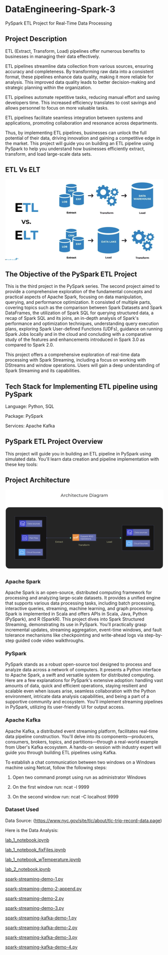 # DataEngineering-Spark-3
PySpark ETL Project for Real-Time Data Processing

## Project Description

ETL (Extract, Transform, Load) pipelines offer numerous benefits to businesses in managing their data effectively. 

ETL pipelines streamline data collection from various sources, ensuring accuracy and completeness. By transforming raw data into a consistent format, these pipelines enhance data quality, making it more reliable for analysis. This improved data quality leads to better decision-making and strategic planning within the organization. 

ETL pipelines automate repetitive tasks, reducing manual effort and saving developers time. This increased efficiency translates to cost savings and allows personnel to focus on more valuable tasks. 

ETL pipelines facilitate seamless integration between systems and applications, promoting collaboration and resonance across departments. 


Thus, by implementing ETL pipelines, businesses can unlock the full potential of their data, driving innovation and gaining a competitive edge in the market. This project will guide you on building an ETL pipeline using PySpark to help you understand how businesses efficiently extract, transform, and load large-scale data sets.

 ## ETL Vs ELT

![Screenshot of a comment on a GitHub issue showing an image, added in the Markdown, of an Octocat smiling and raising a tentacle.](ETL_ELT.png)

## The Objective of the PySpark ETL Project 
This is the third project in the PySpark series. The second project aimed to provide a comprehensive exploration of the fundamental concepts and practical aspects of Apache Spark, focusing on data manipulation, querying, and performance optimization. It consisted of multiple parts, covering topics such as the comparison between Spark Datasets and Spark DataFrames, the utilization of Spark SQL for querying structured data, a recap of Spark SQL and its joins, an in-depth analysis of Spark's performance and optimization techniques, understanding query execution plans, exploring Spark User-defined Functions (UDFs), guidance on running Spark Jobs locally and in the cloud and concluding with a comparative study of the features and enhancements introduced in Spark 3.0 as compared to Spark 2.0.


This project offers a comprehensive exploration of real-time data processing with Spark Streaming, including a focus on working with DStreams and window operations. Users will gain a deep understanding of Spark Streaming and its capabilities. 



## Tech Stack for Implementing ETL pipeline using PySpark

Language: Python, SQL

Package: PySpark

Services: Apache Kafka

 

## PySpark ETL Project Overview
This project will guide you in building an ETL pipeline in PySpark using simulated data. You'll learn data creation and pipeline implementation with these key tools:

## Project Architecture

![Screenshot of a comment on a GitHub issue showing an image, added in the Markdown, of an Octocat smiling and raising a tentacle.](Project_Architecture.png)

### Apache Spark
Apache Spark is an open-source, distributed computing framework for processing and analyzing large-scale datasets. It provides a unified engine that supports various data processing tasks, including batch processing, interactive queries, streaming, machine learning, and graph processing. Spark is implemented in Scala and offers APIs in Scala, Java, Python (PySpark), and R (SparkR). This project dives into Spark Structured Streaming, demonstrating its use in PySpark. You'll practically grasp incremental updates, streaming aggregation, event-time windows, and fault tolerance mechanisms like checkpointing and write-ahead logs via step-by-step guided code video walkthroughs.

### PySpark
PySpark stands as a robust open-source tool designed to process and analyze data across a network of computers. It presents a Python interface to Apache Spark, a swift and versatile system for distributed computing. Here are a few explanations for PySpark's extensive adoption: handling vast amounts of data, quick and efficient operations, staying resilient and scalable even when issues arise, seamless collaboration with the Python environment, intricate data analysis capabilities, and being a part of a supportive community and ecosystem. You'll implement streaming pipelines in PySpark, utilizing its user-friendly UI for output access.

### Apache Kafka
Apache Kafka, a distributed event streaming platform, facilitates real-time data pipeline construction. You'll delve into its components—producers, consumers, brokers, topics, and partitions—through a real-world example from Uber's Kafka ecosystem. A hands-on session with industry expert will guide you through building ETL pipelines using Kafka.

To establish a chat communication between two windows on a Windows machine using Netcat, follow the following steps:

1. Open two command prompt using run as administrator Windows

2. On the first window run: ncat -l 9999

3. On the second window run: ncat -C localhost 9999

### Dataset Used

Data Source: (https://www.nyc.gov/site/tlc/about/tlc-trip-record-data.page)

Here is the Data Analysis:

[lab_1_notebook.ipynb](https://github.com/Raghuraj-DataEngineer/DataEngineering-Spark-1/blob/main/lab_1_notebook.ipynb)

[lab_1_notebook_fixFiles.ipynb](https://github.com/Raghuraj-DataEngineer/DataEngineering-Spark-1/blob/main/lab_1_notebook_fixFiles.ipynb)

[lab_1_notebook_wTemperature.ipynb](https://github.com/Raghuraj-DataEngineer/DataEngineering-Spark-1/blob/main/lab_1_notebook_wTemperature.ipynb)

[lab_2_notebook.ipynb](https://github.com/Raghuraj-DataEngineer/DataEngineering-Spark-1/blob/main/lab_2_notebook.ipynb)

[spark-streaming-demo-1.py](https://github.com/Raghuraj-DataEngineer/DataEngineering-Spark-1/blob/main/spark-streaming-demo-1.py) 

[spark-streaming-demo-2-append.py](https://github.com/Raghuraj-DataEngineer/DataEngineering-Spark-1/blob/main/spark-streaming-demo-2-append.py) 

[spark-streaming-demo-2.py](https://github.com/Raghuraj-DataEngineer/DataEngineering-Spark-1/blob/main/spark-streaming-demo-2.py) 

[spark-streaming-demo-3.py](https://github.com/Raghuraj-DataEngineer/DataEngineering-Spark-1/blob/main/spark-streaming-demo-3.py) 

[spark-streaming-kafka-demo-1.py](https://github.com/Raghuraj-DataEngineer/DataEngineering-Spark-1/blob/main/spark-streaming-kafka-demo-1.py) 

[spark-streaming-kafka-demo-2.py](https://github.com/Raghuraj-DataEngineer/DataEngineering-Spark-1/blob/main/spark-streaming-kafka-demo-2.py) 

[spark-streaming-kafka-demo-3.py](https://github.com/Raghuraj-DataEngineer/DataEngineering-Spark-1/blob/main/spark-streaming-kafka-demo-3.py) 

[spark-streaming-kafka-demo-4.py](https://github.com/Raghuraj-DataEngineer/DataEngineering-Spark-1/blob/main/spark-streaming-kafka-demo-4.py) 


